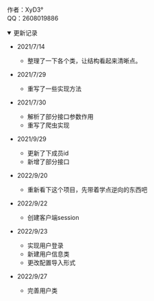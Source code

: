   ##  
  作者：XyD3°  
  QQ：2608019886  

  <details open>
  <summary>更新记录</summary>
  
  - 2021/7/14  
    - 整理了一下各个类，让结构看起来清晰点。
  
  - 2021/7/29  
    - 重写了一些实现方法  
  - 2021/7/30
    - 解析了部分接口参数作用
    - 重写了爬虫实现  
  - 2021/9/29
    - 更新了下成员id  
    - 新增了部分接口  
  - 2022/9/20
    - 重新看下这个项目，先带着学点逆向的东西吧
  - 2022/9/22
    - 创建客户端session
  - 2022/9/23
    - 实现用户登录
    - 新建用户信息类
    - 更改配置导入形式
  - 2022/9/27
    - 完善用户类

  </details>
